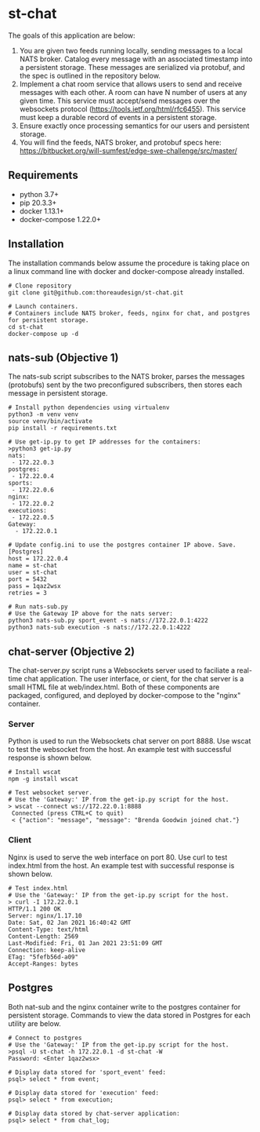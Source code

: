 # st-chat
The goals of this application are below:
1. You are given two feeds running locally, sending messages to a local NATS broker. Catalog every message with an associated timestamp into a persistent storage. These messages are serialized via protobuf, and the spec is outlined in the repository below.
1. Implement a chat room service that allows users to send and receive messages with each other. A room can have N number of users at any given time. This service must accept/send messages over the websockets protocol (https://tools.ietf.org/html/rfc6455). This service must keep a durable record of events in a persistent storage.
1. Ensure exactly once processing semantics for our users and persistent storage.
1. You will find the feeds, NATS broker, and protobuf specs here: https://bitbucket.org/will-sumfest/edge-swe-challenge/src/master/

## Requirements
* python 3.7+ 
* pip 20.3.3+
* docker 1.13.1+
* docker-compose 1.22.0+
 
## Installation
The installation commands below assume the procedure is taking place on a linux command line with docker and docker-compose already installed. 

```
# Clone repository
git clone git@github.com:thoreaudesign/st-chat.git

# Launch containers. 
# Containers include NATS broker, feeds, nginx for chat, and postgres for persistent storage. 
cd st-chat 
docker-compose up -d
```

## nats-sub (Objective 1)
The nats-sub script subscribes to the NATS broker, parses the messages (protobufs) sent by the two preconfigured subscribers, then stores each message in persistent storage. 

```
# Install python dependencies using virtualenv
python3 -m venv venv
source venv/bin/activate
pip install -r requirements.txt

# Use get-ip.py to get IP addresses for the containers:
>python3 get-ip.py
nats:
 - 172.22.0.3
postgres:
 - 172.22.0.4
sports:
 - 172.22.0.6
nginx:
 - 172.22.0.2
executions:
 - 172.22.0.5
Gateway:
  - 172.22.0.1
 
# Update config.ini to use the postgres container IP above. Save.
[Postgres]
host = 172.22.0.4
name = st-chat
user = st-chat
port = 5432
pass = 1qaz2wsx
retries = 3

# Run nats-sub.py
# Use the Gateway IP above for the nats server: 
python3 nats-sub.py sport_event -s nats://172.22.0.1:4222
python3 nats-sub execution -s nats://172.22.0.1:4222
```

## chat-server (Objective 2)
The chat-server.py script runs a Websockets server used to faciliate a real-time chat application. The user interface, or cient, for the chat server is a small HTML file at web/index.html. Both of these components are packaged, configured, and deployed by docker-compose to the "nginx" container.

### Server
Python is used to run the Websockets chat server on port 8888. Use wscat to test the websocket from the host. An example test with successful response is shown below. 

```
# Install wscat
npm -g install wscat

# Test websocket server. 
# Use the 'Gateway:' IP from the get-ip.py script for the host.
> wscat --connect ws://172.22.0.1:8888
 Connected (press CTRL+C to quit)
 < {"action": "message", "message": "Brenda Goodwin joined chat."}
```

### Client
Nginx is used to serve the web interface on port 80. Use curl to test index.html from the host. An example test with successful response is shown below.

```
# Test index.html
# Use the 'Gateway:' IP from the get-ip.py script for the host.
> curl -I 172.22.0.1
HTTP/1.1 200 OK
Server: nginx/1.17.10
Date: Sat, 02 Jan 2021 16:40:42 GMT
Content-Type: text/html
Content-Length: 2569
Last-Modified: Fri, 01 Jan 2021 23:51:09 GMT
Connection: keep-alive
ETag: "5fefb56d-a09"
Accept-Ranges: bytes
```

## Postgres
Both nat-sub and the nginx container write to the postgres container for persistent storage. Commands to view the data stored in Postgres for each utility are below. 

```
# Connect to postgres
# Use the 'Gateway:' IP from the get-ip.py script for the host.
>psql -U st-chat -h 172.22.0.1 -d st-chat -W
Password: <Enter 1qaz2wsx>

# Display data stored for 'sport_event' feed:
psql> select * from event;

# Display data stored for 'execution' feed:
psql> select * from execution;

# Display data stored by chat-server application:
psql> select * from chat_log;
```
